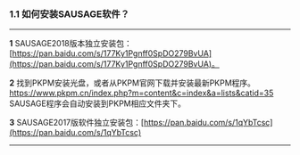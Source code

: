 ### 1.1	如何安装SAUSAGE软件？
---

**1** SAUSAGE2018版本独立安装包：[https://pan.baidu.com/s/177Ky1Pgnff0SpDO279BvUA](https://pan.baidu.com/s/177Ky1Pgnff0SpDO279BvUA)。

**2** 找到PKPM安装光盘，或者从PKPM官网下载并安装最新PKPM程序。https://www.pkpm.cn/index.php?m=content&c=index&a=lists&catid=35
SAUSAGE程序会自动安装到PKPM相应文件夹下。

**3** SAUSAGE2017版软件独立安装包：[https://pan.baidu.com/s/1qYbTcsc](https://pan.baidu.com/s/1qYbTcsc)

---
